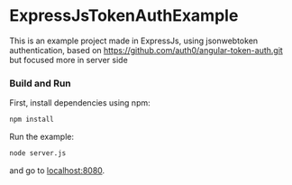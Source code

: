 # ExpressJsTokenAuthExample
This is an example project made in ExpressJs, using jsonwebtoken authentication, based on https://github.com/auth0/angular-token-auth.git but focused more in server side 

### Build and Run

First, install dependencies using npm:

```sh
npm install
```

Run the example:

```sh
node server.js
```

and go to [localhost:8080](http://localhost:8080).
 
